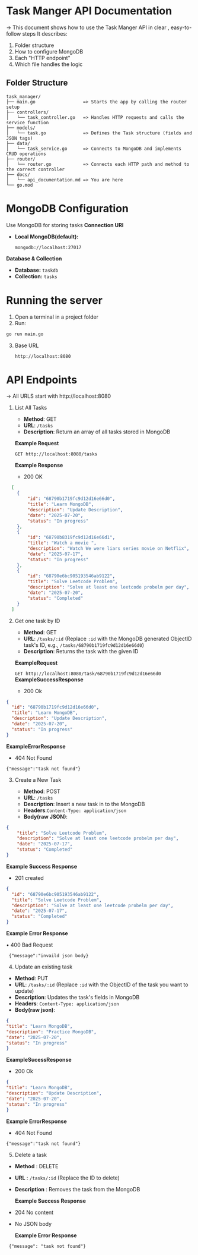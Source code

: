 # Task Manger API Documentation

-> This document shows how to use the Task Manger API in clear , easy-to-follow steps
It describes:

1. Folder structure
2. How to configure MongoDB
3. Each "HTTP endpoint"
4. Which file handles the logic

## Folder Structure

```plaintext
task_manager/
├── main.go                  => Starts the app by calling the router setup
├── controllers/
│   └── task_controller.go   => Handles HTTP requests and calls the service function
├── models/
│   └── task.go              => Defines the Task structure (fields and JSON tags)
├── data/
│   └── task_service.go      => Connects to MongoDB and implements CRUD operations
├── router/
│   └── router.go            => Connects each HTTP path and method to the correct controller
├── docs/
│   └── api_documentation.md => You are here
└── go.mod
```

# MongoDB Configuration
      
Use MongoDB for storing tasks
**Connection URI**

- **Local MongoDB(default):**

  ``` mongodb://localhost:27017 ```

**Database & Collection**

- **Database:** `taskdb`
- **Collection:** `tasks`



# Running the server

1. Open a terminal in a project folder
2. Run:

```bash
go run main.go
```

3. Base URL

   `http://localhost:8080`

# API Endpoints

-> All URLS start with http://localhost:8080

1. List All Tasks

   - **Method**: GET
   - **URL**: `/tasks`
   - **Description**: Return an array of all tasks stored in MongoDB

   **Example Request**

   `GET http://localhost:8080/tasks`

   **Example Response**

   - 200 OK

```json
  [
    {
        "id": "68790b1719fc9d12d16e66d0",
        "title": "Learn MongoDB",
        "description": "Update Description",
        "date": "2025-07-20",
        "status": "In progress"
    },
    {
        "id": "68790b8319fc9d12d16e66d1",
        "title": "Watch a movie ",
        "description": "Watch We were liars series movie on Netflix",
        "date": "2025-07-17",
        "status": "In progress"
    },
    {
        "id": "68790e6bc905193546ab9122",
        "title": "Solve Leetcode Problem",
        "description": "Solve at least one leetcode probelm per day",
        "date": "2025-07-20",
        "status": "Completed"
    }
  ]
```


2. Get one task by ID

   - **Method**: GET
   - **URL**: `/tasks/:id` (Replace `:id` with the MongoDB generated ObjectID task's ID, e.g., `/tasks/68790b1719fc9d12d16e66d0`)
   - **Description**: Returns the task with the given ID

   **ExampleRequest**

   `GET http://localhost:8080/task/68790b1719fc9d12d16e66d0`
   **ExampleSuccessResponse**

   - 200 Ok

  ```json
  {
    "id": "68790b1719fc9d12d16e66d0",
    "title": "Learn MongoDB",
    "description": "Update Description",
    "date": "2025-07-20",
    "status": "In progress"
  }
  ```

   **ExampleErrorResponse**

   - 404 Not Found

   `{"message":"task not found"}`

3. Create a New Task

   - **Method**: POST
   - **URL**: `/tasks`
   - **Description**: Insert a new task in to the MongoDB
   - **Headers**:`Content-Type: application/json`
   - **Body(raw JSON)**:

  ```json
  {
      "title": "Solve Leetcode Problem",
      "description": "Solve at least one leetcode probelm per day",
      "date": "2025-07-17",
      "status": "Completed"
  }
  ```

   **Example Success Response**

   - 201 created

  ```json
  {
    "id": "68790e6bc905193546ab9122",
    "title": "Solve Leetcode Problem",
    "description": "Solve at least one leetcode probelm per day",
    "date": "2025-07-17",
    "status": "Completed"
  }
   ```

   **Example Error Response**

   • 400 Bad Request

   ` {"message":"invaild json body}`

4. Update an existing task

  - **Method**: PUT
  - **URL**: `/tasks/:id` (Replace `:id` with the ObjectID of the task you want to update)
  - **Description**: Updates the task's fields in MongoDB
  - **Headers**: `Content-Type: application/json`
  - **Body(raw json)**:

  ```json
  {
  "title": "Learn MongoDB",
  "description": "Practice MongoDB",
  "date": "2025-07-20",
  "status": "In progress"
  }
   ```

   **ExampleSucessResponse**

   - 200 Ok

  ```json
  {
  "title": "Learn MongoDB",
  "description": "Update Description",
  "date": "2025-07-20",
  "status": "In progress"
  }
   ```

   **Example ErrorResponse**

   - 404 Not Found

   `{"message":"task not found"}`

5. Delete a task

  - **Method** : DELETE
  - **URL** : `/tasks/:id` (Replace the ID to delete)
  - **Description** : Removes the task from the MongoDB

    **Example Success Response**

  - 204 No content
  - No JSON body

    **Example Error Response**

   ``` {"message": "task not found"}```
